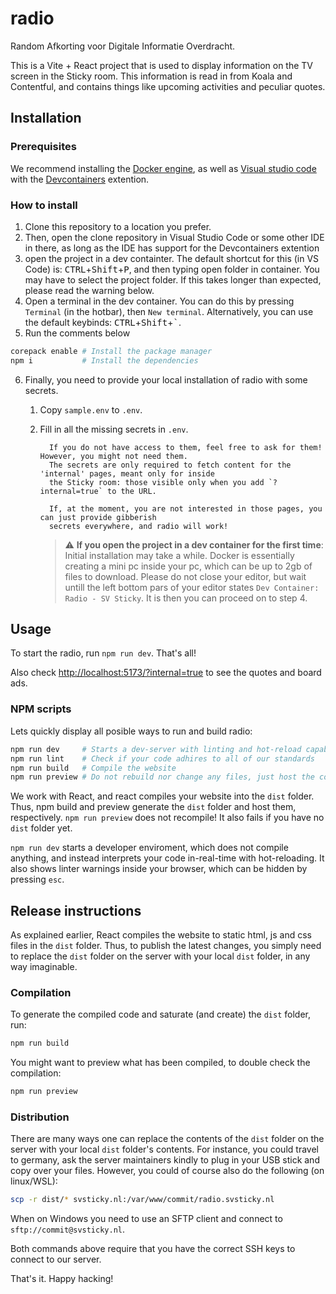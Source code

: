 # radio

Random Afkorting voor Digitale Informatie Overdracht.

This is a Vite + React project that is used to display information on the TV
screen in the Sticky room. This information is read in from Koala and Contentful,
and contains things like upcoming activities and peculiar quotes.

## Installation

### Prerequisites

We recommend installing the [Docker engine](https://docs.docker.com/engine/), as well as [Visual studio code](https://code.visualstudio.com/) with the [Devcontainers](https://marketplace.visualstudio.com/items?itemName=ms-vscode-remote.remote-containers) extention.

### How to install

1. Clone this repository to a location you prefer.
2. Then, open the clone repository in Visual Studio Code or some other IDE
   in there, as long as the IDE has support for the Devcontainers extention
3. open the project in a dev containter. The default shortcut for this (in VS Code) is: <kbd>CTRL</kbd>+<kbd>Shift</kbd>+<kbd>P</kbd>, and then typing open folder in container. You may have to select the project folder. If this takes longer than expected, please read the warning below.
4. Open a terminal in the dev container. You can do this by pressing `Terminal` (in the hotbar), then `New terminal`. Alternatively, you can use the default keybinds: <kbd>CTRL</kbd>+<kbd>Shift</kbd>+<kbd>`</kbd>.
5. Run the comments below

```bash
corepack enable # Install the package manager
npm i           # Install the dependencies
```

6.  Finally, you need to provide your local installation of radio with some secrets.

    1.  Copy `sample.env` to `.env`.
    2.  Fill in all the missing secrets in `.env`.

              If you do not have access to them, feel free to ask for them! However, you might not need them.
              The secrets are only required to fetch content for the 'internal' pages, meant only for inside
              the Sticky room: those visible only when you add `?internal=true` to the URL.

              If, at the moment, you are not interested in those pages, you can just provide gibberish
              secrets everywhere, and radio will work!

        > :warning: **If you open the project in a dev container for the first time**: Initial installation may take a while. Docker is essentially creating a mini pc inside your pc, which can be up to 2gb of files to download. Please do not close your editor, but wait untill the left bottom pars of your editor states `Dev Container: Radio - SV Sticky`. It is then you can proceed on to step 4.

## Usage

To start the radio, run `npm run dev`. That's all!

Also check <http://localhost:5173/?internal=true> to see the quotes and board ads.

### NPM scripts

Lets quickly display all posible ways to run and build radio:

```bash
npm run dev     # Starts a dev-server with linting and hot-reload capabilities!
npm run lint    # Check if your code adhires to all of our standards
npm run build   # Compile the website
npm run preview # Do not rebuild nor change any files, just host the compiled files
```

We work with React, and react compiles your website into the `dist` folder. Thus,
npm build and preview generate the `dist` folder and host them, respectively.
`npm run preview` does not recompile! It also fails if you have no `dist` folder yet.

`npm run dev` starts a developer enviroment, which does not compile anything, and instead
interprets your code in-real-time with hot-reloading. It also shows linter warnings inside
your browser, which can be hidden by pressing `esc`.

## Release instructions

As explained earlier, React compiles the website to static html, js and css files in the
`dist` folder. Thus, to publish the latest changes, you simply need to replace the `dist`
folder on the server with your local `dist` folder, in any way imaginable.

### Compilation

To generate the compiled code and saturate (and create) the `dist` folder, run:

```bash
npm run build
```

You might want to preview what has been compiled, to double check the compilation:

```bash
npm run preview
```

### Distribution

There are many ways one can replace the contents of the `dist` folder on the server
with your local `dist` folder's contents. For instance, you could travel to germany,
ask the server maintainers kindly to plug in your USB stick and copy over your files.
However, you could of course also do the following (on linux/WSL):

```bash
scp -r dist/* svsticky.nl:/var/www/commit/radio.svsticky.nl
```

When on Windows you need to use an SFTP client and connect to `sftp://commit@svsticky.nl`.

Both commands above require that you have the correct SSH keys to connect to our server.

That's it. Happy hacking!

